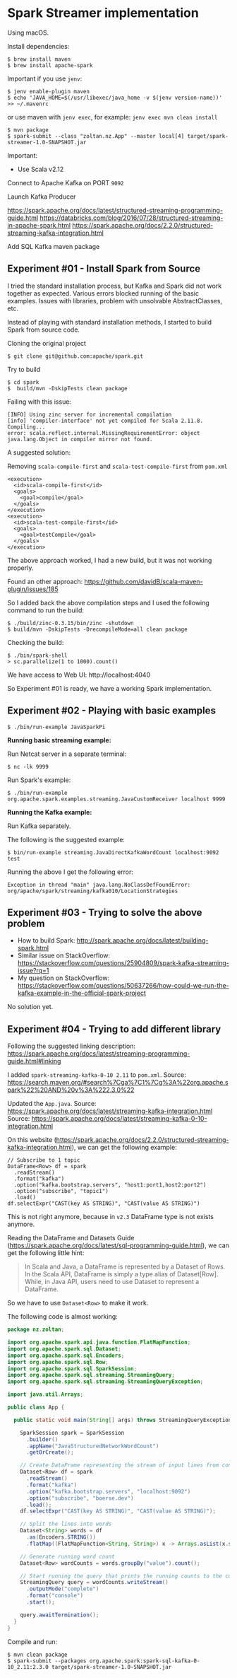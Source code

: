 # Spark Streamer implementation

Using macOS.

Install dependencies:

```
$ brew install maven
$ brew install apache-spark
```

Important if you use `jenv`:

```
$ jenv enable-plugin maven
$ echo 'JAVA_HOME=$(/usr/libexec/java_home -v $(jenv version-name))' >> ~/.mavenrc
```

or use maven with `jenv exec`, for example: `jenv exec mvn clean install`

```
$ mvn package
$ spark-submit --class "zoltan.nz.App" --master local[4] target/spark-streamer-1.0-SNAPSHOT.jar
```

Important:

* Use Scala v2.12

Connect to Apache Kafka on PORT `9092`

Launch Kafka Producer


https://spark.apache.org/docs/latest/structured-streaming-programming-guide.html
https://databricks.com/blog/2016/07/28/structured-streaming-in-apache-spark.html
https://spark.apache.org/docs/2.2.0/structured-streaming-kafka-integration.html

Add SQL Kafka maven package

## Experiment #01 - Install Spark from Source

I tried the standard installation process, but Kafka and Spark did not work together as expected. Various errors blocked running of the basic examples. Issues with libraries, problem with unsolvable AbstractClasses, etc.

Instead of playing with standard installation methods, I started to build Spark from source code.

Cloning the original project

```
$ git clone git@github.com:apache/spark.git
``` 

Try to build

```
$ cd spark
$  build/mvn -DskipTests clean package
```

Failing with this issue:

```
[INFO] Using zinc server for incremental compilation
[info] 'compiler-interface' not yet compiled for Scala 2.11.8. Compiling...
error: scala.reflect.internal.MissingRequirementError: object java.lang.Object in compiler mirror not found.

```

A suggested solution:

Removing `scala-compile-first` and `scala-test-compile-first` from `pom.xml`

```
<execution>
  <id>scala-compile-first</id>
  <goals>
    <goal>compile</goal>
  </goals>
</execution>
<execution>
  <id>scala-test-compile-first</id>
  <goals>
    <goal>testCompile</goal>
  </goals>
</execution>
```

The above approach worked, I had a new build, but it was not working properly.

Found an other approach:
https://github.com/davidB/scala-maven-plugin/issues/185

So I added back the above compilation steps and I used the following command to run the build:

```
$ ./build/zinc-0.3.15/bin/zinc -shutdown
$ build/mvn -DskipTests -DrecompileMode=all clean package
```

Checking the build:

```
$ ./bin/spark-shell
> sc.parallelize(1 to 1000).count() 
```

We have access to Web UI: http://localhost:4040

So Experiment #01 is ready, we have a working Spark implementation.

## Experiment #02 - Playing with basic examples

```
$ ./bin/run-example JavaSparkPi
```

**Running basic streaming example:**

Run Netcat server in a separate terminal:
```
$ nc -lk 9999
```
Run Spark's example:
```
$ ./bin/run-example org.apache.spark.examples.streaming.JavaCustomReceiver localhost 9999
```

**Running the Kafka example:**

Run Kafka separately.

The following is the suggested example:

```
$ bin/run-example streaming.JavaDirectKafkaWordCount localhost:9092 test
```

Running the above I get the following error:

```
Exception in thread "main" java.lang.NoClassDefFoundError: org/apache/spark/streaming/kafka010/LocationStrategies
```

## Experiment #03 - Trying to solve the above problem

* How to build Spark: http://spark.apache.org/docs/latest/building-spark.html
* Similar issue on StackOverflow: https://stackoverflow.com/questions/25904809/spark-kafka-streaming-issue?rq=1
* My question on StackOverflow: https://stackoverflow.com/questions/50637266/how-could-we-run-the-kafka-example-in-the-official-spark-project

No solution yet.

## Experiment #04 - Trying to add different library

Following the suggested linking description: https://spark.apache.org/docs/latest/streaming-programming-guide.html#linking

I added `spark-streaming-kafka-0-10 2.11` to `pom.xml`.
Source: https://search.maven.org/#search%7Cga%7C1%7Cg%3A%22org.apache.spark%22%20AND%20v%3A%222.3.0%22

Updated the `App.java`.
Source: https://spark.apache.org/docs/latest/streaming-kafka-integration.html
Source: https://spark.apache.org/docs/latest/streaming-kafka-0-10-integration.html

On this website (https://spark.apache.org/docs/2.2.0/structured-streaming-kafka-integration.html), we can get the following example:

```
// Subscribe to 1 topic
DataFrame<Row> df = spark
  .readStream()
  .format("kafka")
  .option("kafka.bootstrap.servers", "host1:port1,host2:port2")
  .option("subscribe", "topic1")
  .load()
df.selectExpr("CAST(key AS STRING)", "CAST(value AS STRING)")
```

This is not right anymore, because in `v2.3` DataFrame type is not exists anymore.

Reading the DataFrame and Datasets Guide (https://spark.apache.org/docs/latest/sql-programming-guide.html), we can get the following little hint:


> In Scala and Java, a DataFrame is represented by a Dataset of Rows. In the Scala API, DataFrame is simply a type alias of Dataset[Row]. While, in Java API, users need to use Dataset<Row> to represent a DataFrame.
 
So we have to use `Dataset<Row>` to make it work.

The following code is almost working:

```java
package nz.zoltan;

import org.apache.spark.api.java.function.FlatMapFunction;
import org.apache.spark.sql.Dataset;
import org.apache.spark.sql.Encoders;
import org.apache.spark.sql.Row;
import org.apache.spark.sql.SparkSession;
import org.apache.spark.sql.streaming.StreamingQuery;
import org.apache.spark.sql.streaming.StreamingQueryException;

import java.util.Arrays;

public class App {

  public static void main(String[] args) throws StreamingQueryException {

    SparkSession spark = SparkSession
      .builder()
      .appName("JavaStructuredNetworkWordCount")
      .getOrCreate();

    // Create DataFrame representing the stream of input lines from connection to localhost:9999
    Dataset<Row> df = spark
      .readStream()
      .format("kafka")
      .option("kafka.bootstrap.servers", "localhost:9092")
      .option("subscribe", "boerse.dev")
      .load();
    df.selectExpr("CAST(key AS STRING)", "CAST(value AS STRING)");

    // Split the lines into words
    Dataset<String> words = df
      .as(Encoders.STRING())
      .flatMap((FlatMapFunction<String, String>) x -> Arrays.asList(x.split(" ")).iterator(), Encoders.STRING());

    // Generate running word count
    Dataset<Row> wordCounts = words.groupBy("value").count();

    // Start running the query that prints the running counts to the console
    StreamingQuery query = wordCounts.writeStream()
      .outputMode("complete")
      .format("console")
      .start();

    query.awaitTermination();
  }
}
```

Compile and run:

```
$ mvn clean package
$ spark-submit --packages org.apache.spark:spark-sql-kafka-0-10_2.11:2.3.0 target/spark-streamer-1.0-SNAPSHOT.jar
```

